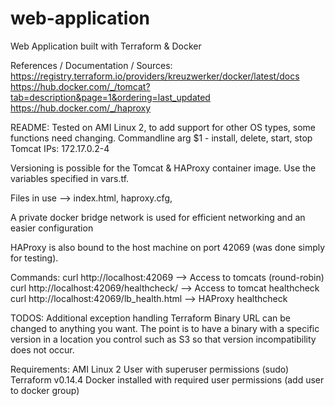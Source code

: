 # web-application
Web Application built with Terraform &amp; Docker

References / Documentation / Sources:
https://registry.terraform.io/providers/kreuzwerker/docker/latest/docs
https://hub.docker.com/_/tomcat?tab=description&page=1&ordering=last_updated
https://hub.docker.com/_/haproxy


README:
Tested on AMI Linux 2, to add support for other OS types, some functions need changing.
Commandline arg $1 - install, delete, start, stop
Tomcat IPs:
172.17.0.2-4

Versioning is possible for the Tomcat & HAProxy container image. Use the variables specified in vars.tf.

Files in use --> index.html, haproxy.cfg, 

A private docker bridge network is used for efficient networking and an easier configuration

HAProxy is also bound to the host machine on port 42069 (was done simply for testing).

Commands:
curl http://localhost:42069  --> Access to tomcats (round-robin)
curl http://localhost:42069/healthcheck/ --> Access to tomcat healthcheck
curl http://localhost:42069/lb_health.html --> HAProxy healthcheck


TODOS:
Additional exception handling
Terraform Binary URL can be changed to anything you want. The point is to have a binary with a specific version in a location you control such as S3 so that version incompatibility does not occur.

Requirements:
AMI Linux 2
User with superuser permissions (sudo)
Terraform v0.14.4
Docker installed with required user permissions (add user to docker group)

